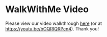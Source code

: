 # WalkWithMe Video
Please view our video walkthrough [here](https://youtu.be/bOQRIQRPcn4) (or at https://youtu.be/bOQRIQRPcn4). Thank you!